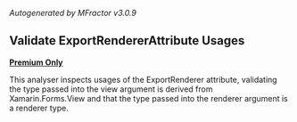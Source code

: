 *Autogenerated by MFractor v3.0.9*
## Validate ExportRendererAttribute Usages

**[Premium Only](https://www.mfractor.com/buy?utm_source=docs&utm_medium=premium_only)**

This analyser inspects usages of the ExportRenderer attribute, validating the type passed into the view argument is derived from Xamarin.Forms.View and that the type passed into the renderer argument is a renderer type.


